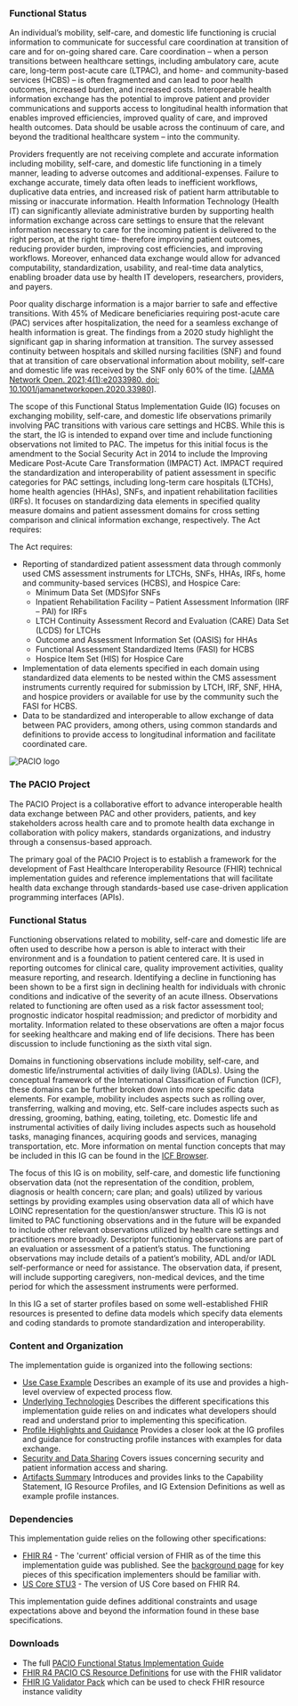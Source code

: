 <!-- index.md {% comment %}
*****************************************************************************************
*                            WARNING: DO NOT EDIT THIS FILE                             *
*                                                                                       *
* This file is generated by SUSHI. Any edits you make to this file will be overwritten. *
*                                                                                       *
* To change the contents of this file, edit the original source file at:                *
* ig-data/input/pagecontent/index.md                                                    *
*****************************************************************************************
{% endcomment %} -->
### Functional Status

An individual’s mobility, self-care, and domestic life functioning is crucial information to communicate for successful care coordination at transition of care and for on-going shared care. Care coordination – when a person transitions between healthcare settings, including ambulatory care, acute care, long-term post-acute care (LTPAC), and home- and community-based services (HCBS) – is often fragmented and can lead to poor health outcomes, increased burden, and increased costs. Interoperable health information exchange has the potential to improve patient and provider communications and supports access to longitudinal health information that enables improved efficiencies, improved quality of care, and improved health outcomes. Data should be usable across the continuum of care, and beyond the traditional healthcare system – into the community.

Providers frequently are not receiving complete and accurate information including mobility, self-care, and domestic life functioning in a timely manner, leading to adverse outcomes and additional-expenses. Failure to exchange accurate, timely data often leads to inefficient workflows, duplicative data entries, and increased risk of patient harm attributable to missing or inaccurate information. Health Information Technology (Health IT) can significantly alleviate administrative burden by supporting health information exchange across care settings to ensure that the relevant information necessary to care for the incoming patient is delivered to the right person, at the right time- therefore improving patient outcomes, reducing provider burden, improving cost efficiencies, and improving workflows. Moreover, enhanced data exchange would allow for advanced computability, standardization, usability, and real-time data analytics, enabling broader data use by health IT developers, researchers, providers, and payers.

Poor quality discharge information is a major barrier to safe and effective transitions. With 45% of Medicare beneficiaries requiring post-acute care (PAC) services after hospitalization, the need for a seamless exchange of health information is great. The findings from a 2020 study highlight the significant gap in sharing information at transition.  The survey assessed continuity between hospitals and skilled nursing facilities (SNF) and found that at transition of care observational information about mobility, self-care and domestic life was received by the SNF only  60% of the time. [[JAMA Network Open. 2021;4(1):e2033980. doi: 10.1001/jamanetworkopen.2020.33980](https://jamanetwork.com/journals/jamanetworkopen/fullarticle/2775075)].

The scope of this Functional Status Implementation Guide (IG) focuses on exchanging mobility, self-care, and domestic life observations primarily involving PAC transitions with various care settings and HCBS. While this is the start, the IG is intended to expand over time and include functioning observations not limited to PAC. The impetus for this initial focus is the amendment to the Social Security Act in 2014 to include the Improving Medicare Post-Acute Care Transformation (IMPACT) Act.  IMPACT required the standardization and interoperability of patient assessment in specific categories for PAC settings, including long-term care hospitals (LTCHs), home health agencies (HHAs), SNFs, and inpatient rehabilitation facilities (IRFs). It focuses on standardizing data elements in specified quality measure domains and patient assessment domains for cross setting comparison and clinical information exchange, respectively.
The Act requires:

The Act requires:
* Reporting of standardized patient assessment data through commonly used CMS assessment instruments for LTCHs, SNFs, HHAs, IRFs, home and community-based services (HCBS), and Hospice Care:
    * Minimum Data Set (MDS)for SNFs
    * Inpatient Rehabilitation Facility – Patient Assessment Information (IRF – PAI) for IRFs
    * LTCH Continuity Assessment Record and Evaluation (CARE) Data Set (LCDS) for LTCHs
    * Outcome and Assessment Information Set (OASIS) for HHAs
    * Functional Assessment Standardized Items (FASI) for HCBS
    * Hospice Item Set (HIS) for Hospice Care
* Implementation of data elements specified in each domain using standardized data elements to be nested within the CMS assessment instruments currently required for submission by LTCH, IRF, SNF, HHA, and hospice providers or available for use by the community such the FASI for HCBS.
* Data to be standardized and interoperable to allow exchange of data between PAC providers, among others, using common standards and definitions to provide access to longitudinal information and facilitate coordinated care.

![PACIO logo](./pacio.png)

### The PACIO Project

The PACIO Project is a collaborative effort to advance interoperable health data exchange between PAC and other providers, patients, and key stakeholders across health care and to promote health data exchange in collaboration with policy makers, standards organizations, and industry through a consensus-based approach.

The primary goal of the PACIO Project is to establish a framework for the development of Fast Healthcare Interoperability Resource (FHIR) technical implementation guides and reference implementations that will facilitate health data exchange through standards-based use case-driven application programming interfaces (APIs).

### Functional Status

Functioning observations related to mobility, self-care and domestic life are often used to describe how a person is able to interact with their environment and is a foundation to patient centered care. It is used in reporting outcomes for clinical care, quality improvement activities, quality measure reporting, and research. Identifying a decline in functioning has been shown to be a first sign in declining health for individuals with chronic conditions and indicative of the severity of an acute illness. Observations related to functioning are often used as a risk factor assessment tool; prognostic indicator hospital readmission; and predictor of morbidity and mortality. Information related to these observations are often a major focus for seeking healthcare and making end of life decisions. There has been discussion to include functioning as the sixth vital sign.

Domains in functioning observations include mobility, self-care, and domestic life/instrumental activities of daily living (IADLs). Using the conceptual framework of the International Classification of Function (ICF), these domains can be further broken down into more specific data elements. For example, mobility includes aspects such as rolling over, transferring, walking and moving, etc. Self-care includes aspects such as dressing, grooming, bathing, eating, toileting, etc. Domestic life and instrumental activities of daily living includes aspects such as household tasks, managing finances, acquiring goods and services, managing transportation, etc. More information on mental function concepts that may be included in this IG can be found in the [ICF Browser](https://apps.who.int/classifications/icfbrowser/).

The focus of this IG is on mobility, self-care, and domestic life functioning observation data (not the representation of the condition, problem, diagnosis or health concern; care plan; and goals) utilized by various settings by providing examples using observation data all of which have LOINC representation for the question/answer structure. This IG is not limited to PAC functioning observations and in the future will be expanded to include other relevant observations utilized by health care settings and practitioners more broadly. Descriptor functioning observations are part of an evaluation or assessment of a patient’s status. The functioning observations may include details of a patient’s mobility, ADL and/or IADL self-performance or need for assistance. The observation data, if present, will include supporting caregivers, non-medical devices, and the time period for which the assessment instruments were performed.

In this IG a set of starter profiles based on some well-established FHIR resources is presented to define data models which specify data elements and coding standards to promote standardization and interoperability.

### Content and Organization
The implementation guide is organized into the following sections:
* [Use Case Example](functional_status_use_case.html) Describes an example of its use and provides a high-level overview of expected process flow.
* [Underlying Technologies](underlying_technologies.html) Describes the different specifications this implementation guide relies on and indicates what developers should read and understand prior to implementing this specification.
* [Profile Highlights and Guidance](profile_highlights_and_guidance.html) Provides a closer look at the IG profiles and guidance for constructing profile instances with examples for data exchange.
* [Security and Data Sharing](security_and_data_sharing.html) Covers issues concerning security and patient information access and sharing.
* [Artifacts Summary](artifacts.html) Introduces and provides links to the Capability Statement, IG Resource Profiles, and IG Extension Definitions as well as example profile instances.

### Dependencies
This implementation guide relies on the following other specifications:
* [FHIR R4]({{site.data.fhir.path}}) - The 'current' official version of FHIR as of the time this implementation guide was published.  See the [background page](underlying_technologies.html) for key pieces of this specification implementers should be familiar with.
* [US Core STU3](http://hl7.org/fhir/us/core/) - The version of US Core based on FHIR R4.

This implementation guide defines additional constraints and usage expectations above and beyond the information found in these base specifications.

### Downloads
* The full [PACIO Functional Status Implementation Guide](full-ig.zip)
* [FHIR R4 PACIO CS Resource Definitions](definitions.json.zip) for use with the FHIR validator
* [FHIR IG Validator Pack](https://fhir.github.io/latest-ig-validator/org.hl7.fhir.validator.jar) which can be used to check FHIR resource instance validity